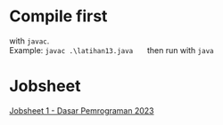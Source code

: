 # Compile first
with `javac`.\
Example: `javac .\latihan13.java   `
then run with `java`

# Jobsheet
[Jobsheet 1 - Dasar Pemrograman 2023](https://github.com/Raruu/Polinema.task/blob/main/Semester-1/week-1/DASPRO/Jobsheet%201%20-%20Dasar%20Pemrograman%202023.pdf)
